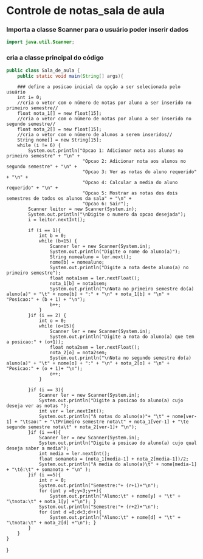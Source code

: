# Controle de notas_sala de aula
### Importa a classe Scanner para o usuário poder inserir dados
``` java 
import java.util.Scanner;
``` 
### cria a classe principal do código
``` java 
public class Sala_de_aula {
    public static void main(String[] args){
```    
        ### define a posicao inicial da opção a ser selecionada pelo usuário
        int i= 0;
        //cria o vetor com o número de notas por aluno a ser inserido no primeiro semestre//
        float nota_1[] = new float[15];
        //cria o vetor com o número de notas por aluno a ser inserido no segundo semestre//
        float nota_2[] = new float[15];
        //cria o vetor com o número de alunos a serem inseridos//
        String nome[] = new String[15];
        while (i != 6) {
            System.out.println("Opcao 1: Adicionar nota aos alunos no primeiro semestre" + "\n" +
                                "Opcao 2: Adicionar nota aos alunos no segundo semestre" + "\n" +
                                "Opcao 3: Ver as notas do aluno requerido" + "\n" +
                                "Opcao 4: Calcular a media do aluno requerido" + "\n" +
                                "Opcao 5: Mostrar as notas dos dois semestres de todos os alunos da sala" + "\n" +
                                "Opcao 6: Sair");
            Scanner leitor = new Scanner(System.in);
            System.out.println("\nDigite o numero da opcao desejada");
            i = leitor.nextInt();

            if (i == 1){
                int b = 0;
                while (b<15) {
                    Scanner ler = new Scanner(System.in);
                    System.out.println("Digite o nome do aluno(a)");
                    String nomealuno = ler.next();
                    nome[b] = nomealuno;
                    System.out.println("Digite a nota deste aluno(a) no primeiro semestre");
                    float nota1sem = ler.nextFloat();
                    nota_1[b] = nota1sem;
                    System.out.println("\nNota no primeiro semestre do(a) aluno(a)" + "\t" + nome[b] + ":" + "\n" + nota_1[b] + "\n" + "Posicao:" + (b + 1) + "\n");
                    b++;
                }
            }if (i == 2) {
                int o = 0;
                while (o<15){
                    Scanner ler = new Scanner(System.in);
                    System.out.println("Digite a nota do aluno(a) que tem a posicao:" + (o+1));
                    float nota2sem = ler.nextFloat();
                    nota_2[o] = nota2sem;
                    System.out.println("\nNota no segundo semestre do(a) aluno(a)" + "\t" + nome[o] + ":" + "\n" + nota_2[o] + "\n" + "Posicao:" + (o + 1)+ "\n");
                    o++;
                }

            }if (i == 3){
                Scanner ler = new Scanner(System.in);
                System.out.println("Digite a posicao do aluno(a) cujo deseja ver as notas ");
                int ver = ler.nextInt();
                System.out.println("A notas do aluno(a)"+ "\t" + nome[ver-1] + "\tsao:" + "\tPrimeiro semestre nota\t" + nota_1[ver-1] + "\te segundo semestre nota\t" + nota_2[ver-1]+ "\n");
            }if (i ==4){
                Scanner ler = new Scanner(System.in);
                System.out.println("Digite a posicao do aluno(a) cujo qual deseja saber a media");
                int media = ler.nextInt();
                float somanota = (nota_1[media-1] + nota_2[media-1])/2;
                System.out.println("A media do aluno(a)\t" + nome[media-1] + "\té:\t" + somanota + "\n" );
            }if (i ==5){
                int r = 0;
                System.out.println("Semestre:"+ (r+1)+"\n");
                for (int y =0;y<3;y++){
                    System.out.println("Aluno:\t" + nome[y] + "\t" + "\tnota:\t" + nota_1[y] +"\n"); }
                System.out.println("Semestre:"+ (r+2)+"\n");
                for (int d =0;d<3;d++){
                    System.out.println("Aluno:\t" + nome[d] + "\t" + "\tnota:\t" + nota_2[d] +"\n"); }
            }
        }
    }
}
